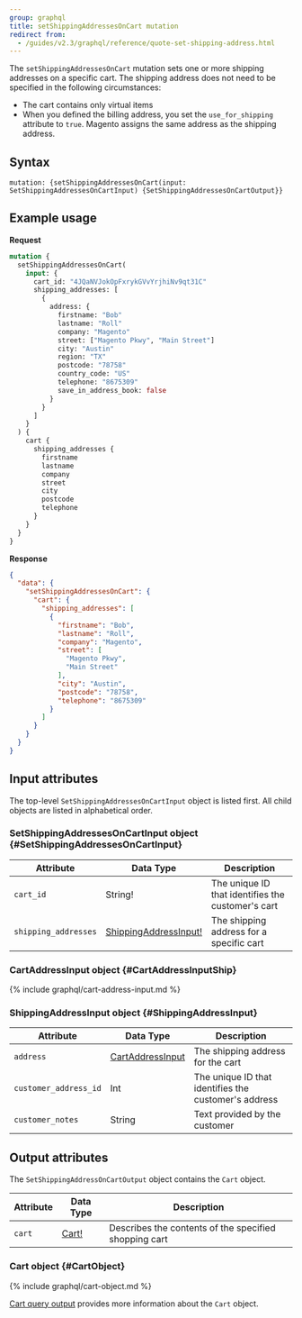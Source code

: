 ```yaml
---
group: graphql
title: setShippingAddressesOnCart mutation
redirect from:
  - /guides/v2.3/graphql/reference/quote-set-shipping-address.html
---
```


The `setShippingAddressesOnCart` mutation sets one or more shipping addresses on a specific cart. The shipping address does not need to be specified in the following circumstances:

*  The cart contains only virtual items
*  When you defined the billing address, you set the `use_for_shipping` attribute to `true`. Magento assigns the same address as the shipping address.

## Syntax

`mutation: {setShippingAddressesOnCart(input: SetShippingAddressesOnCartInput) {SetShippingAddressesOnCartOutput}}`

## Example usage

**Request**

```graphql
mutation {
  setShippingAddressesOnCart(
    input: {
      cart_id: "4JQaNVJokOpFxrykGVvYrjhiNv9qt31C"
      shipping_addresses: [
        {
          address: {
            firstname: "Bob"
            lastname: "Roll"
            company: "Magento"
            street: ["Magento Pkwy", "Main Street"]
            city: "Austin"
            region: "TX"
            postcode: "78758"
            country_code: "US"
            telephone: "8675309"
            save_in_address_book: false
          }
        }
      ]
    }
  ) {
    cart {
      shipping_addresses {
        firstname
        lastname
        company
        street
        city
        postcode
        telephone
      }
    }
  }
}
```

**Response**

```json
{
  "data": {
    "setShippingAddressesOnCart": {
      "cart": {
        "shipping_addresses": [
          {
            "firstname": "Bob",
            "lastname": "Roll",
            "company": "Magento",
            "street": [
              "Magento Pkwy",
              "Main Street"
            ],
            "city": "Austin",
            "postcode": "78758",
            "telephone": "8675309"
          }
        ]
      }
    }
  }
}
```

## Input attributes

The top-level `SetShippingAddressesOnCartInput` object is listed first. All child objects are listed in alphabetical order.

### SetShippingAddressesOnCartInput object {#SetShippingAddressesOnCartInput}

Attribute |  Data Type | Description
--- | --- | ---
`cart_id` | String! | The unique ID that identifies the customer's cart
`shipping_addresses` | [ShippingAddressInput!](#ShippingAddressInput) | The shipping address for a specific cart

### CartAddressInput object {#CartAddressInputShip}

{% include graphql/cart-address-input.md %}

### ShippingAddressInput object {#ShippingAddressInput}

Attribute |  Data Type | Description
--- | --- | ---
`address` | [CartAddressInput](#CartAddressInputShip) | The shipping address for the cart
`customer_address_id` | Int | The unique ID that identifies the customer's address
`customer_notes` | String | Text provided by the customer

## Output attributes

The `SetShippingAddressOnCartOutput` object contains the `Cart` object.

Attribute |  Data Type | Description
--- | --- | ---
`cart` |[Cart!](#CartObject) | Describes the contents of the specified shopping cart

### Cart object {#CartObject}

{% include graphql/cart-object.md %}

[Cart query output]({{page.baseurl}}/graphql/queries/cart.html#cart-output) provides more information about the `Cart` object.
